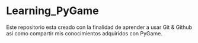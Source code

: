 # Learning_PyGame
Este repositorio esta creado con la finalidad de aprender a usar Git & Github asi como compartir mis conocimientos adquiridos con PyGame.
